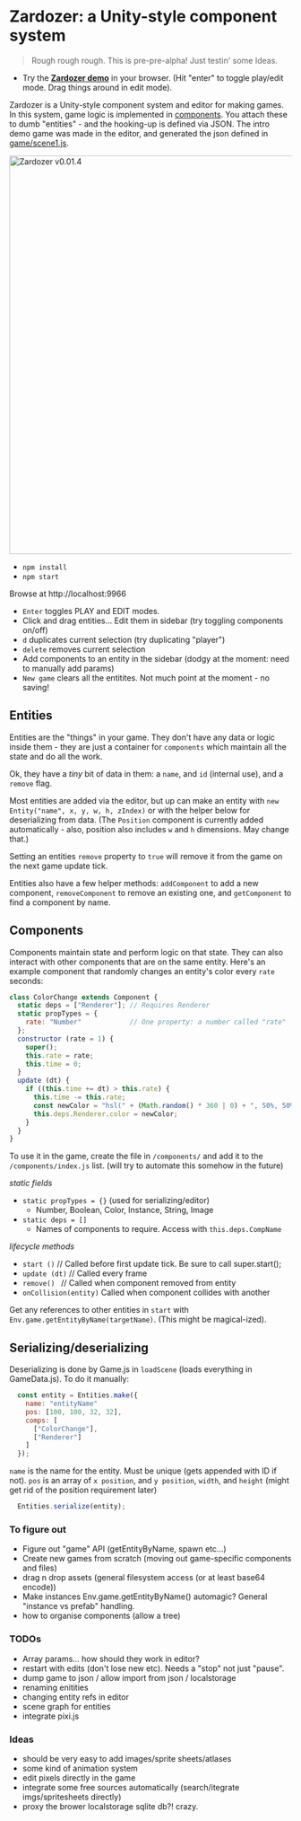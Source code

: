 # Zardozer: a Unity-style component system

> Rough rough rough. This is pre-pre-alpha! Just testin' some Ideas.

* Try the **[Zardozer demo](https://mrspeaker.github.io/zardozer/)** in your browser. (Hit "enter" to toggle play/edit mode. Drag things around in edit mode).

Zardozer is a Unity-style component system and editor for making games. In this system, game logic is implemented in [components](https://github.com/mrspeaker/Zardozer/tree/master/components). You attach these to dumb "entities" - and the hooking-up is defined via JSON. The intro demo game was made in the editor, and generated the json defined in [game/scene1.js](https://github.com/mrspeaker/Zardozer/blob/master/game/scene1.js).

<img width="710" alt="Zardozer v0.01.4" src="https://cloud.githubusercontent.com/assets/129330/11459631/de48f45e-96a8-11e5-9fe5-f7b00fe57075.png">

* `npm install`
* `npm start`

Browse at http://localhost:9966

* `Enter` toggles PLAY and EDIT modes.
* Click and drag entities... Edit them in sidebar (try toggling components on/off)
* `d` duplicates current selection (try duplicating "player")
* `delete` removes current selection
* Add components to an entity in the sidebar (dodgy at the moment: need to manually add params)
* `New game` clears all the entitites. Not much point at the moment - no saving!

## Entities

Entities are the "things" in your game. They don't have any data or logic inside them - they are just a container for `components` which maintain all the state and do all the work.

Ok, they have a *tiny* bit of data in them: a `name`, and `id` (internal use), and a `remove` flag.

Most entities are added via the editor, but up can make an entity with `new Entity("name", x, y, w, h, zIndex)` or with the helper below for deserializing from data. (The `Position` component is currently added automatically - also, position also includes `w` and `h` dimensions. May change that.)

Setting an entities `remove` property to `true` will remove it from the game on the next game update tick.

Entities also have a few helper methods: `addComponent` to add a new component, `removeComponent` to remove an existing one, and `getComponent` to find a component by name.

## Components

Components maintain state and perform logic on that state. They can also interact with other components that are on the same entity. Here's an example component that randomly changes an entity's color every `rate` seconds:

```js
class ColorChange extends Component {
  static deps = ["Renderer"]; // Requires Renderer
  static propTypes = {
    rate: "Number"            // One property: a number called "rate"
  };
  constructor (rate = 1) {
    super();
    this.rate = rate;
    this.time = 0;
  }
  update (dt) {
    if ((this.time += dt) > this.rate) {
      this.time -= this.rate;
      const newColor = "hsl(" + (Math.random() * 360 | 0) + ", 50%, 50%)";
      this.deps.Renderer.color = newColor;
    }
  }
}
```

To use it in the game, create the file in `/components/` and add it to the `/components/index.js` list. (will try to automate this somehow in the future)

*static fields*

* `static propTypes = {}` (used for serializing/editor)
  - Number, Boolean, Color, Instance, String, Image
* `static deps = []`
  - Names of components to require. Access with `this.deps.CompName`

*lifecycle methods*

* `start ()` // Called before first update tick. Be sure to call super.start();
* `update (dt)` // Called every frame
* `remove() ` // Called when component removed from entity
* `onCollision(entity)` Called when component collides with another

Get any references to other entities in `start` with `Env.game.getEntityByName(targetName)`.
(This might be magical-ized).

## Serializing/deserializing

Deserializing is done by Game.js in `loadScene` (loads everything in GameData.js). To do it manually:

```js
  const entity = Entities.make({
    name: "entityName"
    pos: [100, 100, 32, 32],
    comps: [
      ["ColorChange"],
      ["Renderer"]
    ]
  });
```

`name` is the name for the entity. Must be unique (gets appended with ID if not). `pos` is an array of `x position`, and `y position`, `width`, and `height` (might get rid of the position requirement later)

```js
  Entities.serialize(entity);
```

### To figure out

* Figure out "game" API (getEntityByName, spawn etc...)
* Create new games from scratch (moving out game-specific components and files)
* drag n drop assets (general filesystem access (or at least base64 encode))
* Make instances Env.game.getEntityByName() automagic? General "instance vs prefab" handling.
* how to organise components (allow a tree)

### TODOs

* Array params... how should they work in editor?
* restart with edits (don't lose new etc). Needs a "stop" not just "pause".
* dump game to json / allow import from json / localstorage
* renaming enitities
* changing entity refs in editor
* scene graph for entities
* integrate pixi.js

### Ideas

* should be very easy to add images/sprite sheets/atlases
* some kind of animation system
* edit pixels directly in the game
* integrate some free sources automatically (search/itegrate imgs/spritesheets directly)
* proxy the brower localstorage sqlite db?! crazy.
